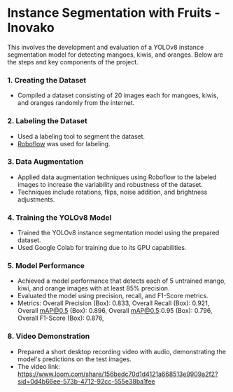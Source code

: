 # Instance Segmentation with Fruits - Inovako

This involves the development and evaluation of a YOLOv8 instance segmentation model for detecting mangoes, kiwis, and oranges. Below are the steps and key components of the project.

### 1. Creating the Dataset
- Compiled a dataset consisting of 20 images each for mangoes, kiwis, and oranges randomly from the internet.

### 2. Labeling the Dataset
- Used a labeling tool to segment the dataset.
- [Roboflow](https://roboflow.com/) was used for labeling.

### 3. Data Augmentation
- Applied data augmentation techniques using Roboflow to the labeled images to increase the variability and robustness of the dataset.
- Techniques include rotations, flips, noise addition, and brightness adjustments.

### 4. Training the YOLOv8 Model
- Trained the YOLOv8 instance segmentation model using the prepared dataset.
- Used Google Colab for training due to its GPU capabilities.


### 5. Model Performance
- Achieved a model performance that detects each of 5 untrained mango, kiwi, and orange images with at least 85% precision.
- Evaluated the model using precision, recall, and F1-Score metrics.
- Metrics:
    Overall Precision (Box): 0.833,
    Overall Recall (Box): 0.921,
    Overall mAP@0.5 (Box): 0.896,
    Overall mAP@0.5:0.95 (Box): 0.796,
    Overall F1-Score (Box): 0.876,


### 8. Video Demonstration
- Prepared a short desktop recording video with audio, demonstrating the model's predictions on the test images.
- The video link: https://www.loom.com/share/156bedc70d1d4121a668513e9909a2f2?sid=0d4b66ee-573b-4712-92cc-555e38ba1fee
   
